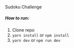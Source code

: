 Sudoku Challenge

##### How to run:
1. Clone repo
2. `yarn install` or `npm install`
3. `yarn dev` or `npm run dev`

